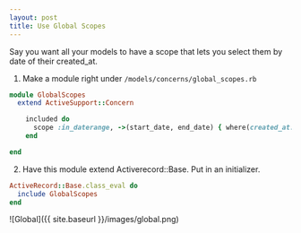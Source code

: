 ```yaml
---
layout: post
title: Use Global Scopes
---
```

Say you want all your models to have a scope that lets you select them by date of their created_at.

1. Make a module right under `/models/concerns/global_scopes.rb`
```ruby
module GlobalScopes
  extend ActiveSupport::Concern

    included do      
      scope :in_daterange, ->(start_date, end_date) { where(created_at: start_date.to_date.beginning_of_day..end_date.to_date.end_of_day) }
    end

end
```

2. Have this module extend Activerecord::Base. Put in an initializer.
```ruby
ActiveRecord::Base.class_eval do
  include GlobalScopes
end

```

![Global]({{ site.baseurl }}/images/global.png)
